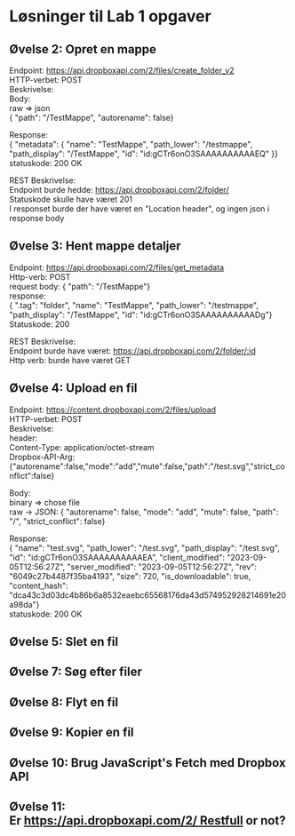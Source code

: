 # Løsninger til Lab 1 opgaver
## Øvelse 2: Opret en mappe
Endpoint: https://api.dropboxapi.com/2/files/create_folder_v2    
HTTP-verbet: POST    
Beskrivelse:    
Body:    
raw => json    
{    "path": "/TestMappe",    "autorename": false}    


Response:    
{    "metadata": {        "name": "TestMappe",        "path_lower": "/testmappe",        "path_display": "/TestMappe",        "id": "id:gCTr6onO3SAAAAAAAAAAEQ"    }}    
statuskode: 200 OK  

REST Beskrivelse:     
Endpoint burde hedde: https://api.dropboxapi.com/2/folder/    
Statuskode skulle have været 201    
I responset burde der have været en "Location header", og ingen json i response body    



## Øvelse 3: Hent mappe detaljer
Endpoint: https://api.dropboxapi.com/2/files/get_metadata    
Http-verb: POST    
request body: {    "path": "/TestMappe"}    
response:     
{    ".tag": "folder",    "name": "TestMappe",    "path_lower": "/testmappe",    "path_display": "/TestMappe",    "id": "id:gCTr6onO3SAAAAAAAAAADg"}    
Statuskode: 200   

REST Beskrivelse:    
Endpoint burde have været: https://api.dropboxapi.com/2/folder/:id    
Http verb: burde have været GET      


## Øvelse 4: Upload en fil
Endpoint: https://content.dropboxapi.com/2/files/upload    
HTTP-verbet: POST    
Beskrivelse:    
header:    
Content-Type: application/octet-stream     
Dropbox-API-Arg: {"autorename":false,"mode":"add","mute":false,"path":"/test.svg","strict_conflict":false}    

Body:    
binary => chose file    
raw -> JSON: { "autorename": false, "mode": "add", "mute": false, "path": "/", "strict_conflict": false}    

Response:    
{ "name": "test.svg", "path_lower": "/test.svg", "path_display": "/test.svg", "id": "id:gCTr6onO3SAAAAAAAAAAEA", "client_modified": "2023-09-05T12:56:27Z", "server_modified": "2023-09-05T12:56:27Z", "rev": "6049c27b4487f35ba4193", "size": 720, "is_downloadable": true, "content_hash": "dca43c3d03dc4b86b6a8532eaebc65568176da43d574952928214691e20a98da"}    
statuskode: 200 OK    




## Øvelse 5: Slet en fil


## Øvelse 7: Søg efter filer


## Øvelse 8: Flyt en fil


## Øvelse 9: Kopier en fil


## Øvelse 10: Brug JavaScript's Fetch med Dropbox API


## Øvelse 11: Er https://api.dropboxapi.com/2/ Restfull or not?


